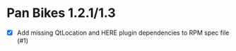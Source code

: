 Pan Bikes 1.2.1/1.3
===================

* [x] Add missing QtLocation and HERE plugin dependencies to RPM spec file (#1)
